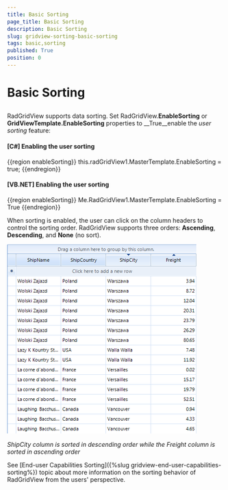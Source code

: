 ```yaml
---
title: Basic Sorting
page_title: Basic Sorting
description: Basic Sorting
slug: gridview-sorting-basic-sorting
tags: basic,sorting
published: True
position: 0
---
```


# Basic Sorting



## 

RadGridView supports data sorting. Set RadGridView.__EnableSorting__ or __GridViewTemplate.EnableSorting__ properties to __True__enable the *user sorting* feature:

#### __[C#] Enabling the user sorting__

{{region enableSorting}}
	            this.radGridView1.MasterTemplate.EnableSorting = true;
	{{endregion}}



#### __[VB.NET] Enabling the user sorting__

{{region enableSorting}}
	        Me.RadGridView1.MasterTemplate.EnableSorting = True
	{{endregion}}





When sorting is enabled, the user can click on the column headers to control the sorting order. RadGridView supports three orders: __Ascending__, __Descending__, and __None__ (no sort).

![gridview-sorting-basic-sorting 001](images/gridview-sorting-basic-sorting001.png)

*ShipCity column is sorted in descending order while the Freight column is sorted in ascending order*



See [End-user Capabilities Sorting]({%slug gridview-end-user-capabilities-sorting%}) topic about more information on the sorting behavior of RadGridView from the users' perspective.
